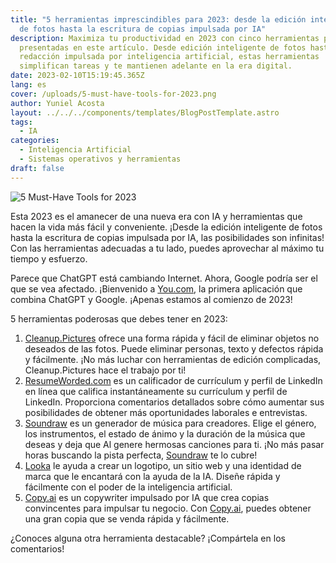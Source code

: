 ```yaml
---
title: "5 herramientas imprescindibles para 2023: desde la edición inteligente
  de fotos hasta la escritura de copias impulsada por IA"
description: Maximiza tu productividad en 2023 con cinco herramientas poderosas
  presentadas en este artículo. Desde edición inteligente de fotos hasta
  redacción impulsada por inteligencia artificial, estas herramientas
  simplifican tareas y te mantienen adelante en la era digital.
date: 2023-02-10T15:19:45.365Z
lang: es
cover: /uploads/5-must-have-tools-for-2023.png
author: Yuniel Acosta
layout: ../../../components/templates/BlogPostTemplate.astro
tags:
  - IA
categories:
  - Inteligencia Artificial
  - Sistemas operativos y herramientas
draft: false
---
```


![5 Must-Have Tools for 2023](/uploads/5-must-have-tools-for-2023.png '5 Must-Have Tools for 2023')

Esta 2023 es el amanecer de una nueva era con IA y herramientas que hacen la vida más fácil y conveniente. ¡Desde la edición inteligente de fotos hasta la escritura de copias impulsada por IA, las posibilidades son infinitas! Con las herramientas adecuadas a tu lado, puedes aprovechar al máximo tu tiempo y esfuerzo.

Parece que ChatGPT está cambiando Internet. Ahora, Google podría ser el que se vea afectado. ¡Bienvenido a [You.com](http://you.com/), la primera aplicación que combina ChatGPT y Google. ¡Apenas estamos al comienzo de 2023!

5 herramientas poderosas que debes tener en 2023:

1. [Cleanup.Pictures](https://cleanup.pictures/) ofrece una forma rápida y fácil de eliminar objetos no deseados de las fotos. Puede eliminar personas, texto y defectos rápida y fácilmente. ¡No más luchar con herramientas de edición complicadas, Cleanup.Pictures hace el trabajo por ti!
2. [ResumeWorded.com](http://resumeworded.com/) es un calificador de currículum y perfil de LinkedIn en línea que califica instantáneamente su currículum y perfil de LinkedIn. Proporciona comentarios detallados sobre cómo aumentar sus posibilidades de obtener más oportunidades laborales e entrevistas.
3. [Soundraw](https://soundraw.io/) es un generador de música para creadores. Elige el género, los instrumentos, el estado de ánimo y la duración de la música que deseas y deja que Al genere hermosas canciones para ti. ¡No más pasar horas buscando la pista perfecta, [Soundraw](https://soundraw.io/) te lo cubre!
4. [Looka](http://www.looka.com/) le ayuda a crear un logotipo, un sitio web y una identidad de marca que le encantará con la ayuda de la IA. Diseñe rápida y fácilmente con el poder de la inteligencia artificial.
5. [Copy.ai](http://copy.ai/) es un copywriter impulsado por IA que crea copias convincentes para impulsar tu negocio. Con [Copy.ai](http://copy.ai/), puedes obtener una gran copia que se venda rápida y fácilmente.

¿Conoces alguna otra herramienta destacable? ¡Compártela en los comentarios!
